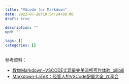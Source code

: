 ```yaml
---
title: "VScode for Markdown"
date: 2022-07-28T10:54:24+08:00
draft: true

description: ""
upd: ""

tags: []
categories: []
---
```


<!--more-->



参考资料：
- [教你Markdown+VSCODE实现最完美流畅写作体验_bilibili](https://www.bilibili.com/video/BV1si4y1472o)
- [Markdown-LaTeX：经管人的VSCode配置大全_连享会](https://mp.weixin.qq.com/s/NDcsUCGeUapw5OhB7lTabg)


